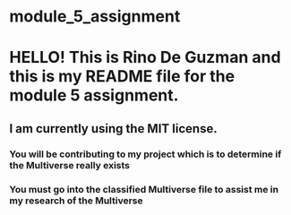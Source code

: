 # module_5_assignment
# HELLO! This is Rino De Guzman and this is my README file for the module 5 assignment. 
## I am currently using the MIT license.
### You will be contributing to my project which is to determine if the Multiverse really exists
### You must go into the classified Multiverse file to assist me in my research of the Multiverse
